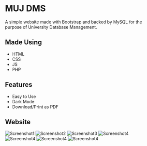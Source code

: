 # MUJ DMS

A simple website made with Bootstrap and backed by MySQL for the purpose of University Database Management.

## Made Using 
* HTML
* CSS
* JS
* PHP

## Features
* Easy to Use 
* Dark Mode
* Download/Print as PDF

## Website

![Screenshot1](ss/desk.png)
![Screenshot2](ss/desk-home.png)
![Screenshot3](ss/desk-man.png)
![Screenshot4](ss/pho.png) ![Screenshot4](ss/pho-home1.png) ![Screenshot4](ss/pho-home2.png) ![Screenshot4](ss/pho-man.png)







